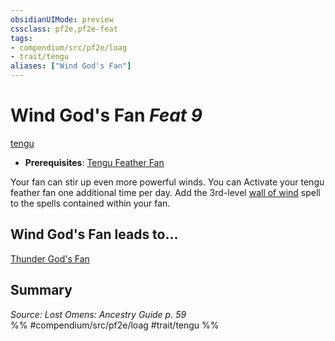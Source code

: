 ```yaml
---
obsidianUIMode: preview
cssclass: pf2e,pf2e-feat
tags:
- compendium/src/pf2e/loag
- trait/tengu
aliases: ["Wind God's Fan"]
---
```

# Wind God's Fan  *Feat 9*  
[tengu](tengu-b1.md "Tengu Ancestry & Heritage Trait")  

- **Prerequisites**: [Tengu Feather Fan](tengu-feather-fan-loag.md)

Your fan can stir up even more powerful winds. You can Activate your tengu feather fan one additional time per day. Add the 3rd-level [wall of wind](wall-of-wind.md) spell to the spells contained within your fan.

## Wind God's Fan leads to...

[Thunder God's Fan](thunder-gods-fan-loag.md)

## Summary

*Source: Lost Omens: Ancestry Guide p. 59*  
%% #compendium/src/pf2e/loag #trait/tengu %%